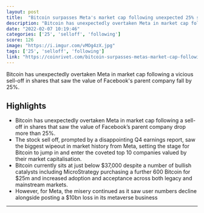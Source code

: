 ```yaml
---
layout: post
title:  "Bitcoin surpasses Meta's market cap following unexpected 25% sell-off"
description: "Bitcoin has unexpectedly overtaken Meta in market cap following a vicious sell-off in shares that saw the value of Facebook's parent company fall by 25%."
date: "2022-02-07 10:19:46"
categories: ['25', 'selloff', 'following']
score: 126
image: "https://i.imgur.com/vMOg4zX.jpg"
tags: ['25', 'selloff', 'following']
link: "https://coinrivet.com/bitcoin-surpasses-metas-market-cap-following-unexpected-25-sell-off/"
---
```


Bitcoin has unexpectedly overtaken Meta in market cap following a vicious sell-off in shares that saw the value of Facebook's parent company fall by 25%.

## Highlights

- Bitcoin has unexpectedly overtaken Meta in market cap following a sell-off in shares that saw the value of Facebook’s parent company drop more than 25%.
- The stock sell off, prompted by a disappointing Q4 earnings report, saw the biggest wipeout in market history from Meta, setting the stage for Bitcoin to jump in and enter the coveted top 10 companies valued by their market capitalisation.
- Bitcoin currently sits at just below $37,000 despite a number of bullish catalysts including MicroStrategy purchasing a further 600 Bitcoin for $25m and increased adoption and acceptance across both legacy and mainstream markets.
- However, for Meta, the misery continued as it saw user numbers decline alongside posting a $10bn loss in its metaverse business

---
